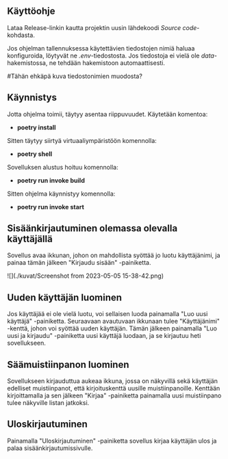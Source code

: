## Käyttöohje ##

Lataa Release-linkin kautta projektin uusin lähdekoodi *Source code*-kohdasta.

Jos ohjelman tallennuksessa käytettävien tiedostojen nimiä haluaa konfiguroida, löytyvät ne *.env*-tiedostosta. Jos tiedostoja ei vielä ole *data*-hakemistossa, ne tehdään hakemistoon automaattisesti.

#Tähän ehkäpä kuva tiedostonimien muodosta?

## Käynnistys ##

Jotta ohjelma toimii, täytyy asentaa riippuvuudet. Käytetään komentoa:

- **poetry install**

Sitten täytyy siirtyä virtuaaliympäristöön komennolla:

- **poetry shell**

Sovelluksen alustus hoituu komennolla:

- **poetry run invoke build**

Sitten ohjelma käynnistyy komennolla:

- **poetry run invoke start**

## Sisäänkirjautuminen olemassa olevalla käyttäjällä ##

Sovellus avaa ikkunan, johon on mahdollista syöttää jo luotu käyttäjänimi, ja painaa tämän jälkeen "Kirjaudu sisään" -painiketta.

![](./kuvat/Screenshot from 2023-05-05 15-38-42.png)


## Uuden käyttäjän luominen ##

Jos käyttäjää ei ole vielä luotu, voi sellaisen luoda painamalla "Luo uusi käyttäjä" -painiketta. Seuraavaan avautuvaan ikkunaan tulee "Käyttäjänimi" -kenttä, johon voi syöttää uuden käyttäjän. Tämän jälkeen painamalla "Luo uusi ja kirjaudu" -painiketta uusi käyttäjä luodaan, ja se kirjautuu heti sovellukseen.

## Säämuistiinpanon luominen ##

Sovellukseen kirjauduttua aukeaa ikkuna, jossa on näkyvillä sekä käyttäjän edelliset muistiinpanot, että kirjoituskenttä uusille muistiinpanoille. Kenttään kirjoittamalla ja sen jälkeen "Kirjaa" -painiketta painamalla uusi muistiinpano tulee näkyville listan jatkoksi.

## Uloskirjautuminen ##

Painamalla "Uloskirjautuminen" -painiketta sovellus kirjaa käyttäjän ulos ja palaa sisäänkirjautumissivulle.
